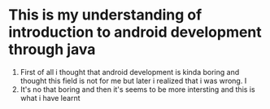 # This is my understanding of introduction to android development through java 
1. First of all i thought that android development is kinda boring and thought this field is not for me but later i realized that i was wrong. I
2. It's no that boring and then it's seems to be more intersting and this is what i have learnt